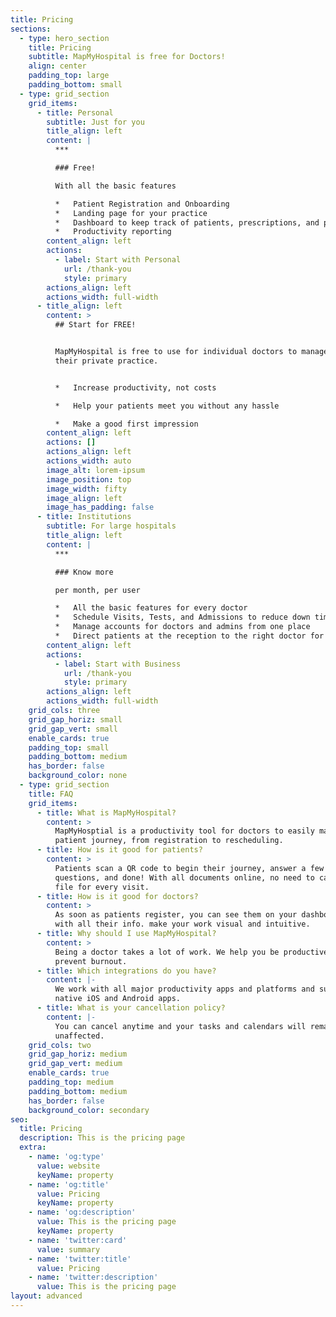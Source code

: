 ```yaml
---
title: Pricing
sections:
  - type: hero_section
    title: Pricing
    subtitle: MapMyHospital is free for Doctors!
    align: center
    padding_top: large
    padding_bottom: small
  - type: grid_section
    grid_items:
      - title: Personal
        subtitle: Just for you
        title_align: left
        content: |
          ***

          ### Free!

          With all the basic features

          *   Patient Registration and Onboarding
          *   Landing page for your practice
          *   Dashboard to keep track of patients, prescriptions, and payments
          *   Productivity reporting
        content_align: left
        actions:
          - label: Start with Personal
            url: /thank-you
            style: primary
        actions_align: left
        actions_width: full-width
      - title_align: left
        content: >
          ## Start for FREE!


          MapMyHospital is free to use for individual doctors to manage and grow
          their private practice.


          *   Increase productivity, not costs

          *   Help your patients meet you without any hassle

          *   Make a good first impression
        content_align: left
        actions: []
        actions_align: left
        actions_width: auto
        image_alt: lorem-ipsum
        image_position: top
        image_width: fifty
        image_align: left
        image_has_padding: false
      - title: Institutions
        subtitle: For large hospitals
        title_align: left
        content: |
          ***

          ### Know more

          per month, per user

          *   All the basic features for every doctor
          *   Schedule Visits, Tests, and Admissions to reduce down time
          *   Manage accounts for doctors and admins from one place
          *   Direct patients at the reception to the right doctor for them
        content_align: left
        actions:
          - label: Start with Business
            url: /thank-you
            style: primary
        actions_align: left
        actions_width: full-width
    grid_cols: three
    grid_gap_horiz: small
    grid_gap_vert: small
    enable_cards: true
    padding_top: small
    padding_bottom: medium
    has_border: false
    background_color: none
  - type: grid_section
    title: FAQ
    grid_items:
      - title: What is MapMyHospital?
        content: >
          MapMyHosptial is a productivity tool for doctors to easily manage the
          patient journey, from registration to rescheduling.
      - title: How is it good for patients?
        content: >
          Patients scan a QR code to begin their journey, answer a few
          questions, and done! With all documents online, no need to carry a
          file for every visit.
      - title: How is it good for doctors?
        content: >
          As soon as patients register, you can see them on your dashboard along
          with all their info. make your work visual and intuitive.
      - title: Why should I use MapMyHospital?
        content: >
          Being a doctor takes a lot of work. We help you be productive and
          prevent burnout.
      - title: Which integrations do you have?
        content: |-
          We work with all major productivity apps and platforms and support all
          native iOS and Android apps.
      - title: What is your cancellation policy?
        content: |-
          You can cancel anytime and your tasks and calendars will remain
          unaffected.
    grid_cols: two
    grid_gap_horiz: medium
    grid_gap_vert: medium
    enable_cards: true
    padding_top: medium
    padding_bottom: medium
    has_border: false
    background_color: secondary
seo:
  title: Pricing
  description: This is the pricing page
  extra:
    - name: 'og:type'
      value: website
      keyName: property
    - name: 'og:title'
      value: Pricing
      keyName: property
    - name: 'og:description'
      value: This is the pricing page
      keyName: property
    - name: 'twitter:card'
      value: summary
    - name: 'twitter:title'
      value: Pricing
    - name: 'twitter:description'
      value: This is the pricing page
layout: advanced
---
```


